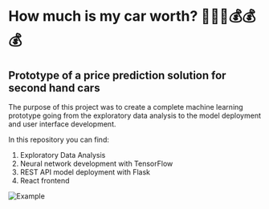 # How much is my car worth? 🚗🚗🚗💰💰💰
## Prototype of a price prediction solution for second hand cars

The purpose of this project was to create a complete machine learning prototype going from the exploratory data analysis to the model deployment and user interface development.

In this repository you can find:
1. Exploratory Data Analysis
2. Neural network development with TensorFlow
3. REST API model deployment with Flask
4. React frontend

![Example](img/cars.gif)

